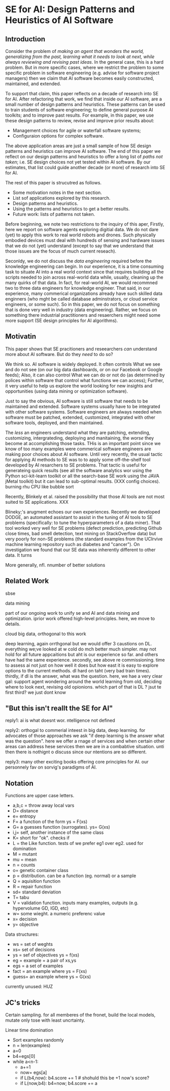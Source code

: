 # SE for AI: Design Patterns and Heuristics of AI Software

## Introduction

Consider the problem of 
_making an agent that wonders the world, generalizing from the past, learning what it needs to look at next,  while always reviewing and revising past ideas_.
In the general case, this is a hard problem.
But in more specific cases,
where
we restrict the problem to some  specific problem in software engineering (e.g. advise for software project
managers) then we claim that AI software becomes easily constructed, maintained, and extended.

To support that claim, this paper reflects on a  decade of research
into SE for AI.  After refactoring that work, we find that inside our
AI software, are a  small number of design patterns and heuristics.
These patterns can be used to train students of software engineering;
to define general purpose AI toolkits; and
to improve past results.  For example, in
this paper, we use these design patterns to review, revise and improve
prior results about:

- Management choices for agile or waterfall software systems;
- Configuraion options for complex software.

The above application areas are just a small sample of   how SE design
patterns and heuristics can improve AI software.  The end of this paper
we reflect on our design patterns and heuristics to offer a long list
of _paths not taken_; i.e.  SE design choices not yet tested within
AI software.  By our estimates, that list could guide another decade
(or more) of research into SE for AI.

The rest of this paper is strucutred as follows.

- Some motivation notes in the next section.
- List sof applications explored  by this research.
- Design patterns and heuristics.
- Using the patterns and heuristics to get a better results.
-  Future work: lists of patterns not taken.


Before beginning, we note two restrictions to the inquiry of this aper,
Firstly, here we report on  software agents exploring digitial data. We do
not dare (yet) to apply this work to real world robots and drones. Such
physically embodied devices must deal with hundreds of sensing and
hardware issues that we do not (yet) understand (except to say that we
understand  that those issues are the focus of much current reseach).

Seconldy, we do not discuss the _data engineering_ required before the knowledge engineering
can begin.  In our experience, it is a time consuming task to situate AI into a real world context
since that requires
building all the scripts needed to join across real-world data while, usually, cleaning
up the many quirks of that data. In fact, for real-world AI, we would recommned
two to three data engineers for knowledge engineer. That said, in our experience,
many commerical organizations already have such skilled data enginners (who mght be called
database adminstrators, or cloud service engineers, or some such). So in this paper, we
do not focus on something that is done very well in industry (data engineering).
Rather, we focus on something there industrial practitioners and resaerchers might need
some more support (SE design principles for AI algorithms).


## Motivatin

This paper shows that  SE pracitioners and reseearchers _can_ understand more about AI
software. But do they _need_ to do so? 

We think so.  AI software
is widely deployed. It often controls What we see and do not see (on
our big data dashboards, or on our Facebook or Google feeds); Also,
it can also control What we can do or not do (as determined by polices
within software that control what functions we can access); Further,
it very useful to help us explore the world looking for new insights and
opportunities (using data mining or optimization software).  

Just to say
the obvious, AI software is still software that needs to be maintained
and extended. Software systems usually have to
be integrated with other software systems.
Software engineers are always  needed when software must be patched,
extended, customized, integrated with other software tools,  deployed,
and then maintained.  

The _less_  an  engineers understand what they
are patching, extending, customizing, intergrateding, deploying and
manitaining, the _worse_ they become at  accomplishing those tasks.
THis is an important point since we know of too many examples
were commerical software engineers are making poor choices
about AI software.
Until very recently, the usual tactic for applying AI methods to SE
was to to apply some off-the-shelf tool developed by AI resarchers
to SE problems. That tactic is useful for generateing quick results
(see all the software analytics wor using the Python
sci-kit-learn toolkit  or all the search-base SE work using the JAVA jMetal toolkit)
but it can lead to sub-optimal results. (XXX config choices).
burning rhu CPU like bubble sort

Recently, Blinkely et al. raised the possibility that those AI
tools are not most suited to SE applications. XXX

Blineky;'s arugment echoes our own experiences.
Recently we developed DODGE, an automated assistant to assist in the 
tuning of AI tools to SE problems (specifically: to tune
the hyperparameters of a data miner). That tool worked very well
for SE problems (defect prediction, predicting Github close times,
bad smell detection, text mining on StackOverfow data) but
very poorly for non-SE problems (the standard examples from the UCIrvive
machine learning repository such as diabetes and "cancer"). On investigation
we found that our SE data was inherently different to other data. It turns

More generally, nfl. nnumber of better solutions 

## Related Work

sbse 

data mining

part of our ongoing work to unify se and AI and data mining and optimization. iprior work offered
high-level principles. here, we move to details.

cloud big data, orthogonal to this work

deep learning, again orrthgonal but we would offer 3 caustions on DL. everything we;ve looked at w cold do
mch better much simpler. may not hold for all future appcaitions but aht is our experience so far.
and others have had the same experience. secondly, see above re commissioning. time to assess ai not just on how well it does but how
east it is easy to explore options to the current methods. dl hard on taht (very bad train times). thirdly, if
dl is the answer, what was the question. here, we hae a very clear gal: support agent wondering around the
world learning from old, deciding where to look next, revising old opionions. which part of that is DL ? jsut te first third? we just dont know

## "But this isn't reallt the SE for AI"

reply1: ai is what doesnt wor. ntelligence not defined

reply2: orthogal to commerial inteest in big data, deep learning. for advocates
of those approaches we ask "if deep learning is the answer what was the question". here
we offer a rnage of services and when certain other areas can address hese services then we are in 
a combabtive situation. unti then there is nothignt o discuss since our ntentions
are so different.

reply3: many other exciting books offering core principles for AI. our personnely
fav on sorvig's paradigms of AI.

## Notation

Functions are upper case letters.

- a,b,c = throw away local vars
- D= distance
- e= entropy
- F= a function of the form ys = F(xs)
- G= a guesses function (surrogates). ys= G(xs)
- i,j= self, another instance of the same class
- K= short for "ok". checks if 
- L = the Like function. tests of we prefer eg1 over eg2. used for domination
- M = mutant
- mu = mean
- n = counts
- o= genetic container class
- p = distribution. can be a function (eg. normal) or a sample
- Q = aquisition function
- R = repair function
- sd= standard deviation
- T= tabu
- V = validation function. inputs many examples, outputs (e.g. hypervolume GD, IGD, etc)
- w= some wieght. a numeric preferenc value
- x= decision
- y= objective 

Data structures:

- ws = set of weghts
- xs= set of decisions
- ys = sef of objectives ys = f(xs)
- eg = example = a pair of xs,ys
- egs = a set of examples
- fact = an example where ys = F(xs)
- guess= an example where ys = G(xs)

currently unused:
 HUZ

## JC's tricks

Certain sampling. for all memberes of the fronet, build the local models, mutate only tose with least uncrtainty.

Linear time domination
	
- Sort examples randomly
- n = len(examples)
- a=0
- b4=egs[0]
- while a<n-1:
     - a+=1
     - now=  egs[a]
     - if L(b4,now): b4.score += 1 # shohuld this be +1 now's score?
     - if L(now,b4): b4=now; b4.score  += a

